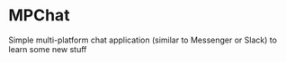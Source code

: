 # MPChat
Simple multi-platform chat application (similar to Messenger or Slack) to learn some new stuff
